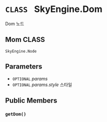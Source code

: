 # `CLASS ` SkyEngine.Dom
Dom 노드

## Mom CLASS
`SkyEngine.Node`

## Parameters
* `OPTIONAL` *params*
* `OPTIONAL` *params.style* 스타일

## Public Members

### `getDom()`
